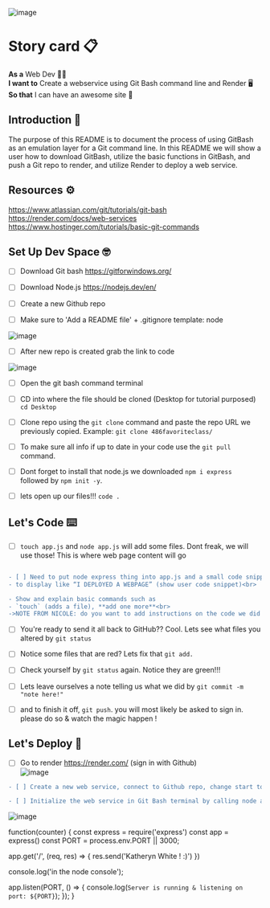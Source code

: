 
![image](https://user-images.githubusercontent.com/111913185/217900503-df7e31d9-270a-41e2-94bc-f0e60c04ad55.png)

# Story card :clipboard:

__As a__ 
Web Dev :tipping_hand_woman: <br> 
__I want to__
Create a webservice using Git Bash command line and Render :desktop_computer: <br>
__So that__ 
I can have an awesome site :tada: <br>

## Introduction :wave:

The purpose of this README is to document the process of using GitBash as an emulation layer for a Git command line. In this README we will show a user how to download GitBash, utilize the basic functions in GitBash, and push a Git repo to render, and utilize Render to deploy a web service. <br>

## Resources :gear:

https://www.atlassian.com/git/tutorials/git-bash <br>
https://render.com/docs/web-services <br>
https://www.hostinger.com/tutorials/basic-git-commands <br>

## Set Up Dev Space :nerd_face:

- [ ] Download Git bash https://gitforwindows.org/ <br>

- [ ] Download Node.js https://nodejs.dev/en/ <br>

- [ ] Create a new Github repo <br>

- [ ] Make sure to 'Add a README file' + .gitignore template: node 

![image](https://user-images.githubusercontent.com/111913185/217906381-803b0866-bdc8-4469-aa4e-65b5712abc70.png) <br>

- [ ] After new repo is created grab the link to code <br>

![image](https://user-images.githubusercontent.com/111913185/217906855-6dfba879-f501-485f-8912-32ef4c0c7ea8.png) <br>

- [ ] Open the git bash command terminal <br>

- [ ] CD into where the file should be cloned (Desktop for tutorial purposed) `cd Desktop` <br>

- [ ] Clone repo using the `git clone` command and paste the repo URL we previously copied. Example: `git clone 486favoriteclass/`<br>

- [ ] To make sure all info if up to date in your code use the `git pull` command.

- [ ] Dont forget to install that node.js we downloaded `npm i express` followed by `npm init -y`.

- [ ] lets open up our files!!! `code .`


## Let's Code :keyboard:

- [ ] `touch app.js` and `node app.js` will add some files. Dont freak, we will use those! This is where web page content will go 

```diff

- [ ] Need to put node express thing into app.js and a small code snippet into index.html
- to display like “I DEPLOYED A WEBPAGE” (show user code snippet)<br>

- Show and explain basic commands such as 
- `touch` (adds a file), **add one more**<br> 
->NOTE FROM NICOLE: do you want to add instructions on the code we did for mike? like what we put in our app.js file?
``` 

- [ ] You're ready to send it all back to GitHub?? Cool. Lets see what files you altered by `git status`

- [ ] Notice some files that are red? Lets fix that `git add.`

- [ ] Check yourself by `git status` again. Notice they are green!!! 

- [ ] Lets leave ourselves a note telling us what we did by `git commit -m "note here!"` 

- [ ] and to finish it off, `git push`. you will most likely be asked to sign in. please do so & watch the magic happen !

## Let's Deploy :rocket:

- [ ] Go to render https://render.com/ (sign in with Github)<br>
![image](https://user-images.githubusercontent.com/111913185/217911417-a5f5f807-9df5-42c4-937d-199158216d9b.png) <br>

```diff
- [ ] Create a new web service, connect to Github repo, change start to be Node.js, add yarn if needed<br>

- [ ] Initialize the web service in Git Bash terminal by calling node app.js <br>
```

![image](https://user-images.githubusercontent.com/111913185/217900556-9aa3f6d0-7f21-46c3-b641-4955ec13169e.png)


function(counter) { 
const express = require('express')
const app = express()
const PORT = process.env.PORT || 3000; 

app.get('/', (req, res) => {
  res.send('Katheryn White ! :)')
})

console.log('in the node console');

app.listen(PORT, () => {
    console.log(`Server is running & listening on port: ${PORT}`);
  });
}
